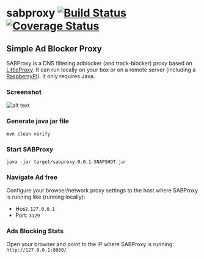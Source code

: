 # sabproxy [![Build Status](https://travis-ci.org/pgnunes/sabproxy.svg)](https://travis-ci.org/pgnunes/sabproxy) [![Coverage Status](https://coveralls.io/repos/github/pgnunes/sabproxy/badge.svg?branch=develop)](https://coveralls.io/github/pgnunes/sabproxy?branch=develop) 
## Simple Ad Blocker Proxy
SABProxy is a DNS filtering adblocker (and track-blocker) proxy based on [LittleProxy](https://github.com/adamfisk/LittleProxy). It can run locally on your box or on a remote server (including a [RaspberryPI](https://www.raspberrypi.org/)). It only requires Java.

### Screenshot
![alt text]( https://github.com/pgnunes/sabproxy/raw/develop/screenshot/screenshot.png "Homepage")

### Generate java jar file
`mvn clean verify`

### Start SABProxy
`java -jar target/sabproxy-0.0.1-SNAPSHOT.jar`

### Navigate Ad free
Configure your browser/network proxy settings to the host where SABProxy is running like (running locally):
- Host: `127.0.0.1`
- Port: `3129`

### Ads Blocking Stats
Open your browser and point to the IP where SABProxy is running:
`http://127.0.0.1:8080/`
